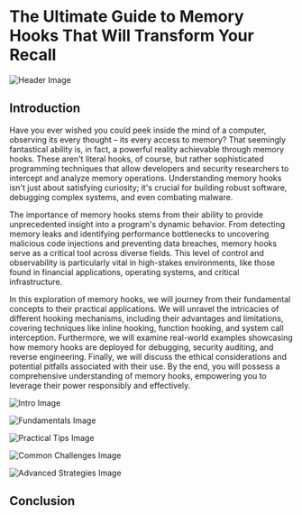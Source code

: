 # The Ultimate Guide to Memory Hooks That Will Transform Your Recall


![Header Image](https://fal.media/files/elephant/16oY4vtoBVMMyguc0ItlO.png)

## Introduction
Have you ever wished you could peek inside the mind of a computer, observing its every thought – its every access to memory?  That seemingly fantastical ability is, in fact, a powerful reality achievable through memory hooks. These aren't literal hooks, of course, but rather sophisticated programming techniques that allow developers and security researchers to intercept and analyze memory operations.  Understanding memory hooks isn't just about satisfying curiosity; it's crucial for building robust software, debugging complex systems, and even combating malware.

The importance of memory hooks stems from their ability to provide unprecedented insight into a program's dynamic behavior.  From detecting memory leaks and identifying performance bottlenecks to uncovering malicious code injections and preventing data breaches, memory hooks serve as a critical tool across diverse fields.  This level of control and observability is particularly vital in high-stakes environments, like those found in financial applications, operating systems, and critical infrastructure.

In this exploration of memory hooks, we will journey from their fundamental concepts to their practical applications. We will unravel the intricacies of different hooking mechanisms, including their advantages and limitations, covering techniques like inline hooking, function hooking, and system call interception. Furthermore, we will examine real-world examples showcasing how memory hooks are deployed for debugging, security auditing, and reverse engineering. Finally, we will discuss the ethical considerations and potential pitfalls associated with their use. By the end, you will possess a comprehensive understanding of memory hooks, empowering you to leverage their power responsibly and effectively.


![Intro Image](https://fal.media/files/kangaroo/QUlGq53mwld7P1VN_QgV4.png)

<a href=".html"></a>

![Fundamentals Image](https://fal.media/files/kangaroo/iFnTh2roX0vdiRnpOozs7.png)

<a href=".html"></a>

![Practical Tips Image](https://fal.media/files/kangaroo/tCl2WJw8aJSXhF8OjPqKG.png)

<a href=".html"></a>

![Common Challenges Image](https://fal.media/files/lion/HVoLQF_xSpLt7EHqhHNp9.png)

<a href=".html"></a>

![Advanced Strategies Image](https://fal.media/files/rabbit/rdF6IzbcQdIOmrd-DGkNV.png)

## Conclusion

